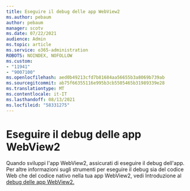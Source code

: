 ```yaml
---
title: Eseguire il debug delle app WebView2
ms.author: pebaum
author: pebaum
manager: scotv
ms.date: 07/22/2021
audience: Admin
ms.topic: article
ms.service: o365-administration
ROBOTS: NOINDEX, NOFOLLOW
ms.custom:
- "11941"
- "9007100"
ms.openlocfilehash: aed0b49213cfd7b81684aa56655b3a8069b739ab
ms.sourcegitcommit: ab75f66355116e995b3cb5505465b31989339e28
ms.translationtype: MT
ms.contentlocale: it-IT
ms.lasthandoff: 08/13/2021
ms.locfileid: "58331275"
---
```

# <a name="debug-webview2-apps"></a>Eseguire il debug delle app WebView2

Quando sviluppi l'app WebView2, assicurati di eseguire il debug dell'app. Per altre informazioni sugli strumenti per eseguire il debug sia del codice Web che del codice nativo nella tua app WebView2, vedi Introduzione al [debug delle app WebView2.](https://docs.microsoft.com/microsoft-edge/webview2/how-to/debug)